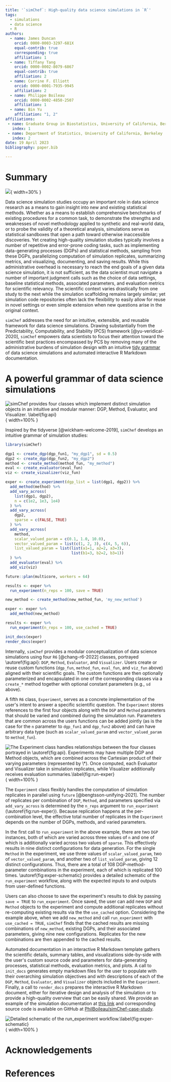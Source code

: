 ```yaml
---
title: '`simChef`: High-quality data science simulations in `R`'
tags:
  - simulations
  - data science
  - R
authors:
  - name: James Duncan
    orcid: 0000-0003-3297-681X
    equal-contrib: true
    corresponding: true
    affiliation: 1
  - name: Tiffany Tang
    orcid: 0000-0002-8079-6867
    equal-contrib: true
    affiliation: 2
  - name: Corrine F. Elliott
    orcid: 0000-0001-7935-9945
    affiliation: 2
  - name: Philippe Boileau
    orcid: 0000-0002-4850-2507
    affiliation: 1
  - name: Bin Yu
    affiliation: "1, 2"    
affiliations:
 - name: Graduate Group in Biostatistics, University of California, Berkeley
   index: 1
 - name: Department of Statistics, University of California, Berkeley
   index: 2
date: 19 April 2023
bibliography: paper.bib

---
```


# Summary

![](simChef-logo.png){ width=30% }

Data science simulation studies occupy an important role in data science
research as a means to gain insight into new and existing statistical methods.
Whether as a means to establish comprehensive benchmarks of existing procedures
for a common task, to demonstrate the strengths and weaknesses of novel
methodology applied to synthetic and real-world data, or to probe the validity
of a theoretical analysis, simulations serve as statistical sandboxes that open
a path toward otherwise inaccessible discoveries. Yet creating high-quality
simulation studies typically involves a number of repetitive and error-prone
coding tasks, such as implementing data-generating processes (DGPs) and
statistical methods, sampling from these DGPs, parallelizing computation of
simulation replicates, summarizing metrics, and visualizing, documenting, and
saving results. While this administrative overhead is necessary to reach the end
goals of a given data science simulation, it is not sufficient, as the data
scientist must navigate a number of important judgment calls such as the choice
of data settings, baseline statistical methods, associated parameters, and
evaluation metrics for scientific relevancy. The scientific context varies
drastically from one study to the next while the simulation scaffolding remains
largely similar; yet simulation code repositories often lack the flexibility to
easily allow for reuse in novel settings or even simple extension when new
questions arise in the original context.

`simChef` addresses the need for an intuitive, extensible, and reusable
framework for data science simulations. Drawing substantially from the
Predictability, Computability, and Stability (PCS) framework
[@yu-veridical-2020], `simChef` empowers data scientists to focus their
attention toward the scientific best practices encompassed by PCS by removing
many of the administrative burdens of simulation design with an intuitive [tidy
grammar](https://design.tidyverse.org/) of data science simulations and
automated interactive R Markdown documentation.

# A powerful grammar of data science simulations

![`simChef` provides four classes which implement distinct simulation objects in
an intuitive and modular manner: `DGP`, `Method`, `Evaluator`, and `Visualizer`.
\label{fig:api}](api_overview.png){ width=100% }

Inspired by the tidyverse [@wickham-welcome-2019], `simChef` develops an
intuitive grammar of simulation studies:

```r
library(simChef)

dgp1 <- create_dgp(dgp_fun1, "my_dgp1", sd = 0.5)
dgp2 <- create_dgp(dgp_fun2, "my_dgp2")
method <- create_method(method_fun, "my_method")
eval <- create_evaluator(eval_fun)
viz <- create_vizualizer(viz_fun)

exper <- create_experiment(dgp_list = list(dgp1, dgp2)) %>%
  add_method(method) %>%
  add_vary_across(
    list(dgp1, dgp2),
    n = c(1e2, 1e3, 1e4)
  ) %>%
  add_vary_across(
    dgp2,
    sparse = c(FALSE, TRUE)
  ) %>%
  add_vary_across(
    method,
    scalar_valued_param = c(0.1, 1.0, 10.0),
    vector_valued_param = list(c(1, 2, 3), c(4, 5, 6)),
    list_valued_param = list(list(a1=1, a2=2, a3=3),
                             list(b1=3, b2=2, b3=1))
  ) %>%
  add_evaluator(eval) %>%
  add_viz(viz)

future::plan(multicore, workers = 64)

results <- exper %>%
  run_experiment(n_reps = 100, save = TRUE)

new_method <- create_method(new_method_fun, 'my_new_method')

exper <- exper %>%
  add_method(new_method)

results <- exper %>%
  run_experiment(n_reps = 100, use_cached = TRUE)

init_docs(exper)
render_docs(exper)
```

Internally, `simChef` provides a modular conceptualization of data science
simulations using four `R6` [@chang-r6-2022] classes, portrayed
\autoref{fig:api}: `DGP`, `Method`, `Evaluator`, and `Visualizer`. Users create
or reuse custom functions (`dgp_fun`, `method_fun`, `eval_fun`, and `viz_fun`
above) aligned with their scientific goals. The custom functions are then
optionally parameterized and encapsulated in one of the corresponding classes
via a `create_*` method together with optional constant parameters (e.g., `sd`
above).

A fifth `R6` class, `Experiment`, serves as a concrete implementation of the
user's intent to answer a specific scientific question. The `Experiment` stores
references to the first four objects along with the `DGP` and `Method`
parameters that should be varied and combined during the simulation run.
Parameters that are common across the users functions can be added jointly (as
is the case for the `n` parameter to `dgp_fun1` and `dgp_fun2` above) and can
have arbitrary data type (such as `scalar_valued_param` and
`vector_valued_param` to `method_fun`).

![The `Experiment` class handles relationships between the four classes
portrayed in \autoref{fig:api}. Experiments may have multiple `DGP` and `Method`
objects, which are combined across the Cartesian product of their varying
parameters (represented by `\*`). Once computed, each `Evaluator` and
`Visualizer` take in simulation replicates, while `Visualizer` additionally
receives evaluation summaries.\label{fig:run-exper}](run_experiment.png){ width=100% }

The `Experiment` class flexibly handles the computation of simulation replicates
in parallel using `future` [@bengtsson-unifying-2021]. The number of replicates
per combination of `DGP`, `Method`, and parameters specified via
`add_vary_across` is determined by the `n_reps` argument to `run_experiment`
(\autoref{fig:run-exper}). Because replication happens at the per-combination
level, the effective total number of replicates in the `Experiment` depends on
the number of DGPs, methods, and varied parameters.

In the first call to `run_experiment` in the above example, there are two `DGP`
instances, both of which are varied across three values of `n` and one of which
is additionally varied across two values of `sparse`. This effectively results
in nine distinct configurations for data generation. For the single `Method` in
the experiment, we use three values of `scalar_valued_param`, two of
`vector_valued_param`, and another two of `list_valued_param`, giving 12
distinct configurations. Thus, there are a total of 108 DGP-method-parameter
combinations in the experiment, each of which is replicated 100 times.
\autoref{fig:exper-schematic} provides a detailed schematic of the
`run_experiment` workflow, along with the expected inputs to and outputs from
user-defined functions.

Users can also choose to save the experiment's results to disk by passing `save
= TRUE` to `run_experiment`. Once saved, the user can add new `DGP` and `Method`
objects to the experiment and compute additional replicates without re-computing
existing results via the the `use_cached` option. Considering the example above,
when we add `new_method` and call `run_experiment` with `use_cached = TRUE`,
`simChef` finds that the cached results are missing combinations of
`new_method`, existing DGPs, and their associated parameters, giving nine new
configurations. Replicates for the new combinations are then appended to the
cached results.

Automated documentation in an interactive R Markdown template gathers the
scientific details, summary tables, and visualizations side-by-side with the
user's custom source code and parameters for data-generating processes,
statistical methods, evaluation metrics, and plots. A call to `init_docs`
generates empty markdown files for the user to populate with their overarching
simulation objectives and with descriptions of each of the `DGP`, `Method`,
`Evaluator`, and `Visualizer` objects included in the `Experiment`. Finally, a
call to `render_docs` prepares the interactive R Markdown document, either for
iterative design and analysis of the simulation or to provide a high-quality
overview that can be easily shared. We provide an example of the simulation
documentation at [this
link](https://philboileau.github.io/simChef-case-study/results/empirical-fdr-comparison/empirical-fdr-comparison.html)
and corresponding source code is available on GitHub at
[PhilBoileau/simChef-case-study](https://github.com/PhilBoileau/simChef-case-study).

![Detailed schematic of the `run_experiment`
workflow.\label{fig:exper-schematic}](fit_eval_viz.png){ width=100% }

# Acknowledgements

# References
